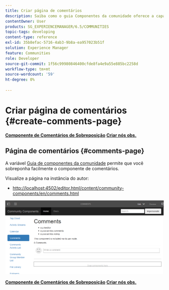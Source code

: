 ```yaml
---
title: Criar página de comentários
description: Saiba como o guia Componentes da comunidade oferece a capacidade de sobrepor facilmente o componente Comentários.
contentOwner: User
products: SG_EXPERIENCEMANAGER/6.5/COMMUNITIES
topic-tags: developing
content-type: reference
exl-id: 35b8efac-5716-4ab3-9b8a-ea957023b51f
solution: Experience Manager
feature: Communities
role: Developer
source-git-commit: 1f56c99980846400cfde8fa4e9a55e885bc2258d
workflow-type: tm+mt
source-wordcount: '59'
ht-degree: 0%

---
```


# Criar página de comentários {#create-comments-page}

**[Componente de Comentários de Sobreposição](overlay-comments.md) [Criar nós obs.](overlay-create-nodes.md)**

## Página de comentários {#comments-page}

A variável [Guia de componentes da comunidade](components-guide.md) permite que você sobreponha facilmente o componente de comentários.

Visualize a página na instância do autor:

* [http://localhost:4502/editor.html/content/community-components/en/comments.html](http://localhost:4502/editor.html/content/community-components/en/comments.html)

![comentários](assets/comments.png)

**[Componente de Comentários de Sobreposição](overlay-comments.md) [Criar nós obs.](overlay-create-nodes.md)**
